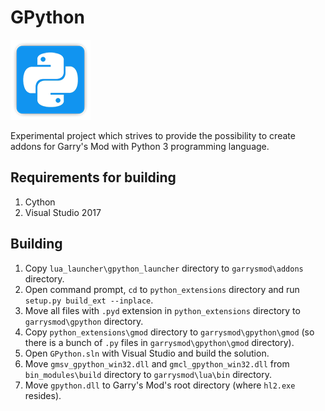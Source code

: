 # GPython

![Logo](logos/logo128x128.png)

Experimental project which strives to provide the possibility to create addons for Garry's Mod
with Python 3 programming language.

## Requirements for building
1. Cython
2. Visual Studio 2017

## Building
1. Copy `lua_launcher\gpython_launcher` directory to `garrysmod\addons` directory.
1. Open command prompt, `cd` to `python_extensions` directory and run `setup.py build_ext --inplace`.
4. Move all files with `.pyd` extension in `python_extensions` directory to `garrysmod\gpython` directory.
5. Copy `python_extensions\gmod` directory to `garrysmod\gpython\gmod`
(so there is a bunch of `.py` files in `garrysmod\gpython\gmod` directory).
2. Open `GPython.sln` with Visual Studio and build the solution.
3. Move `gmsv_gpython_win32.dll` and `gmcl_gpython_win32.dll`
from `bin_modules\build` directory to `garrysmod\lua\bin` directory.
4. Move `gpython.dll` to Garry's Mod's root directory (where `hl2.exe` resides).
